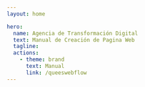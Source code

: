 ```yaml
---
layout: home

hero:
  name: Agencia de Transformación Digital
  text: Manual de Creación de Pagina Web
  tagline: 
  actions:
    - theme: brand
      text: Manual
      link: /queeswebflow
---
```

